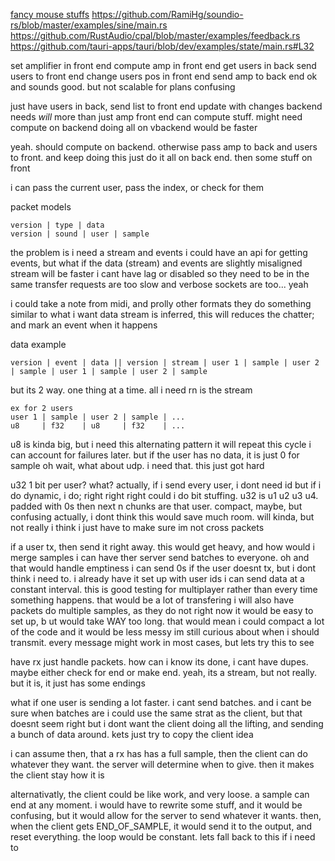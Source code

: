 [fancy mouse stuffs](https://stackoverflow.com/questions/3087975/how-to-change-the-cursor-into-a-hand-when-a-user-hovers-over-a-list-item)
https://github.com/RamiHg/soundio-rs/blob/master/examples/sine/main.rs
https://github.com/RustAudio/cpal/blob/master/examples/feedback.rs
https://github.com/tauri-apps/tauri/blob/dev/examples/state/main.rs#L32

set amplifier in front end
compute amp in front end
get users in back
send users to front end
change users pos in front end
send amp to back end
ok and sounds good. but not scalable for plans
confusing

just have users in back, send list to front end
update with changes
backend needs *will* more than just amp
front end can compute stuff. might need compute on backend
doing all on vbackend would be faster

yeah. should compute on backend. otherwise pass amp to back and users to front. and keep doing this
just do it all on back end. then some stuff on front

i can pass the current user, pass the index, or check for them

packet models
```
version | type | data
version | sound | user | sample
```

the problem is i need a stream and events
i could have an api for getting events, but what if the data (stream) and events are slightly misaligned
stream will be faster
i cant have lag or disabled
so they need to be in the same transfer
requests are too slow and verbose
sockets are too... yeah

i could take a note from midi, and prolly other formats
they do something similar to what i want
data stream is inferred, this will reduces the chatter; and mark an event when it happens

data example
```
version | event | data || version | stream | user 1 | sample | user 2 | sample | user 1 | sample | user 2 | sample
```

but its 2 way. one thing at a time. all i need rn is the stream
```
ex for 2 users
user 1 | sample | user 2 | sample | ...
u8     | f32    | u8     | f32    | ...
```
u8 is kinda big, but i need this alternating pattern
it will repeat this cycle
i can account for failures later. but if the user has no data, it is just 0 for sample
oh wait, what about udp. i need that. this just got hard

u32 1 bit per user?
what?
actually, if i send every user, i dont need id
but if i do dynamic, i do; right right right
could i do bit stuffing.
u32 is u1 u2 u3 u4. padded with 0s
then next n chunks are that user. compact, maybe, but confusing
actually, i dont think this would save much room. will kinda, but not really
i think i just have to make sure im not cross packets


if a user tx, then send it right away. this would get heavy, and how would i merge samples
i can have ther server send batches to everyone. oh and that would handle emptiness
i can send 0s if the user doesnt tx, but i dont think i need to. i already have it set up with user ids
i can send data at a constant interval. this is good testing for multiplayer
rather than every time something happens. that would be a lot of transfering
i will also have packets do multiple samples, as they do not right now
it would be easy to set up, b ut would take WAY too long. that would mean i could compact a lot of the code
and it would be less messy
im still curious about when i should transmit. every message might work in most cases, but lets try this to see

have rx just handle packets.
how can i know its done, i cant have dupes. maybe either check for end or make end.
yeah, its a stream, but not really. but it is, it just has some endings

what if one user is sending a lot faster. i cant send batches. and i cant be sure when batches are
i could use the same strat as the client, but that doesnt seem right
but i dont want the client doing all the lifting, and sending a bunch of data around.
kets just try to copy the client idea

i can assume then, that a rx has has a full sample, then the client can do whatever they want.
the server will determine when to give. then it makes the client stay how it is

alternativatly, the client could be like work, and very loose. a sample can end at any moment.
i would have to rewrite some stuff, and it would be confusing, but it would allow for the server
to send whatever it wants.
then, when the client gets END_OF_SAMPLE, it would send it to the output, and reset everything.
the loop would be constant.
lets fall back to this if i need to
